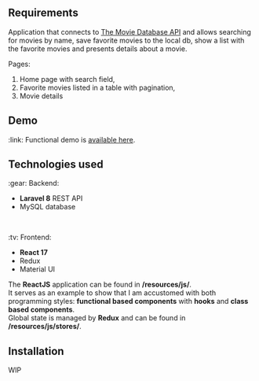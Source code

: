 ## Requirements

<p>Application that connects to <a href="https://developers.themoviedb.org/3/getting-started/introduction">The Movie Database API</a> and allows searching for movies by name, save favorite movies to the local db, show a list with the favorite movies and presents details about a movie.</p>
<p>Pages:</p>
<ol>
    <li>Home page with search field,</li>
    <li>Favorite movies listed in a table with pagination,</li>
    <li>Movie details</li>
</ol>

## Demo

<p>
    :link: Functional demo is <a href="https://moviedb.artizanatweb.ro">available here</a>.
</p>

## Technologies used

<p>:gear: Backend:</p>
<ul>
    <li><b>Laravel 8</b> REST API</li>
    <li>MySQL database</li>
</ul>
<br />
<p>:tv: Frontend:</p>
<ul>
    <li><b>React 17</b></li>
    <li>Redux</li>
    <li>Material UI</li>
</ul>
<p>
    The <b>ReactJS</b> application can be found in <b>/resources/js/</b>.<br />
    It serves as an example to show that I am accustomed with both programming styles: <b>functional based components</b> with <b>hooks</b> and <b>class based components</b>.<br />
    Global state is managed by <b>Redux</b> and can be found in <b>/resources/js/stores/</b>.
</p>

## Installation

<p>WIP</p>

